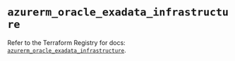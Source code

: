 # `azurerm_oracle_exadata_infrastructure`

Refer to the Terraform Registry for docs: [`azurerm_oracle_exadata_infrastructure`](https://registry.terraform.io/providers/hashicorp/azurerm/4.20.0/docs/resources/oracle_exadata_infrastructure).
